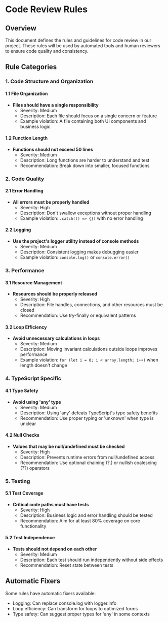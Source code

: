# Code Review Rules

## Overview
This document defines the rules and guidelines for code review in our project. These rules will be used by automated tools and human reviewers to ensure code quality and consistency.

## Rule Categories

### 1. Code Structure and Organization

#### 1.1 File Organization
- **Files should have a single responsibility**
  - Severity: Medium
  - Description: Each file should focus on a single concern or feature
  - Example violation: A file containing both UI components and business logic

#### 1.2 Function Length
- **Functions should not exceed 50 lines**
  - Severity: Medium
  - Description: Long functions are harder to understand and test
  - Recommendation: Break down into smaller, focused functions

### 2. Code Quality

#### 2.1 Error Handling
- **All errors must be properly handled**
  - Severity: High
  - Description: Don't swallow exceptions without proper handling
  - Example violation: `.catch(() => {})` with no error handling

#### 2.2 Logging
- **Use the project's logger utility instead of console methods**
  - Severity: Medium
  - Description: Consistent logging makes debugging easier
  - Example violation: `console.log()` or `console.error()`

### 3. Performance

#### 3.1 Resource Management
- **Resources should be properly released**
  - Severity: High
  - Description: File handles, connections, and other resources must be closed
  - Recommendation: Use try-finally or equivalent patterns

#### 3.2 Loop Efficiency
- **Avoid unnecessary calculations in loops**
  - Severity: Medium
  - Description: Moving invariant calculations outside loops improves performance
  - Example violation: `for (let i = 0; i < array.length; i++)` when length doesn't change

### 4. TypeScript Specific

#### 4.1 Type Safety
- **Avoid using 'any' type**
  - Severity: Medium
  - Description: Using 'any' defeats TypeScript's type safety benefits
  - Recommendation: Use proper typing or 'unknown' when type is unclear

#### 4.2 Null Checks
- **Values that may be null/undefined must be checked**
  - Severity: High
  - Description: Prevents runtime errors from null/undefined access
  - Recommendation: Use optional chaining (?.) or nullish coalescing (??) operators

### 5. Testing

#### 5.1 Test Coverage
- **Critical code paths must have tests**
  - Severity: High
  - Description: Business logic and error handling should be tested
  - Recommendation: Aim for at least 80% coverage on core functionality

#### 5.2 Test Independence
- **Tests should not depend on each other**
  - Severity: Medium
  - Description: Each test should run independently without side effects
  - Recommendation: Reset state between tests

## Automatic Fixers
Some rules have automatic fixers available:
- Logging: Can replace console.log with logger.info
- Loop efficiency: Can transform for loops to optimized forms
- Type safety: Can suggest proper types for 'any' in some contexts